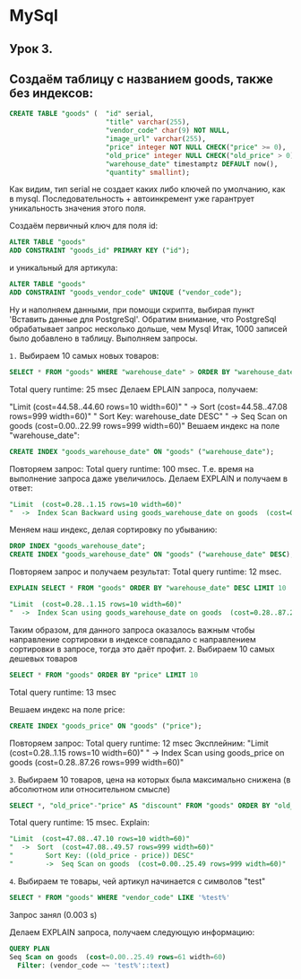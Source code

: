 # MySql

## Урок 3.

## Создаём таблицу c названием goods, также без индексов:

```sql
CREATE TABLE "goods" (  "id" serial,
                        "title" varchar(255),
                        "vendor_code" char(9) NOT NULL,
                        "image_url" varchar(255),
                        "price" integer NOT NULL CHECK("price" >= 0),
                        "old_price" integer NULL CHECK("old_price" > 0),
                        "warehouse_date" timestamptz DEFAULT now(),
                        "quantity" smallint);
```
Как видим, тип serial не создает каких либо ключей по умолчанию, как в mysql. Последовательность + автоинкремент
уже гарантрует уникальность значения этого поля.

Создаём первичный ключ для поля id:
```sql
ALTER TABLE "goods"
ADD CONSTRAINT "goods_id" PRIMARY KEY ("id");
```
и уникальный для артикула:
```sql
ALTER TABLE "goods"
ADD CONSTRAINT "goods_vendor_code" UNIQUE ("vendor_code");
```
Ну и наполняем данными, при помощи скрипта, выбирая пункт 'Вставить данные для PostgreSql'.
Обратим внимание, что PostgreSql обрабатывает запрос несколько дольше, чем Mysql
Итак, 1000 записей было добавлено в таблицу.
Выполняем запросы.

`1.` Выбираем 10 самых новых товаров:
```sql
SELECT * FROM "goods" WHERE "warehouse_date" > ORDER BY "warehouse_date" DESC LIMIT 10
```
Total query runtime: 25 msec
Делаем EPLAIN запроса, получаем:

"Limit  (cost=44.58..44.60 rows=10 width=60)"
"  ->  Sort  (cost=44.58..47.08 rows=999 width=60)"
"        Sort Key: warehouse_date DESC"
"        ->  Seq Scan on goods  (cost=0.00..22.99 rows=999 width=60)"
Вешаем индекс на поле "warehouse_date":
```sql
CREATE INDEX "goods_warehouse_date" ON "goods" ("warehouse_date");
```
Повторяем запрос:
Total query runtime: 100 msec. Т.е. время на выполнение запроса даже увеличилось.
Делаем EXPLAIN и получаем в ответ:
```sql
"Limit  (cost=0.28..1.15 rows=10 width=60)"
"  ->  Index Scan Backward using goods_warehouse_date on goods  (cost=0.28..87.24 rows=999 width=60)"
```
Меняем наш индекс, делая сортировку по убыванию:
```sql
DROP INDEX "goods_warehouse_date";
CREATE INDEX "goods_warehouse_date" ON "goods" ("warehouse_date" DESC);
```
Повторяем запрос и получаем результат:
Total query runtime: 12 msec.
```sql
EXPLAIN SELECT * FROM "goods" ORDER BY "warehouse_date" DESC LIMIT 10

"Limit  (cost=0.28..1.15 rows=10 width=60)"
"  ->  Index Scan using goods_warehouse_date on goods  (cost=0.28..87.24 rows=999 width=60)"
```
Таким образом, для данного запроса оказалось важным чтобы направление сортировки в индексе совпадало с направлением
сортировки в запросе, тогда это даёт профит.
`2`. Выбираем 10 самых дешевых товаров
```sql
SELECT * FROM "goods" ORDER BY "price" LIMIT 10
```
Total query runtime: 13 msec

Вешаем индекс на поле price:
```sql
CREATE INDEX "goods_price" ON "goods" ("price");
```
Повторяем запрос:
Total query runtime: 12 msec
Эксплейним:
"Limit  (cost=0.28..1.15 rows=10 width=60)"
"  ->  Index Scan using goods_price on goods  (cost=0.28..87.26 rows=999 width=60)"

`3`. Выбираем 10 товаров, цена на которых была максимально снижена (в абсолютном или относительном смысле)
```sql
SELECT *, "old_price"-"price" AS "discount" FROM "goods" ORDER BY "old_price"-"price" DESC LIMIT 10
```
Total query runtime: 15 msec.
Explain:
```sql
"Limit  (cost=47.08..47.10 rows=10 width=60)"
"  ->  Sort  (cost=47.08..49.57 rows=999 width=60)"
"        Sort Key: ((old_price - price)) DESC"
"        ->  Seq Scan on goods  (cost=0.00..25.49 rows=999 width=60)"
```

`4`. Выбираем те товары, чей артикул начинается с символов "test"
```sql
SELECT * FROM "goods" WHERE "vendor_code" LIKE '%test%'
```
Запрос занял (0.003 s)

Делаем EXPLAIN запроса, получаем следующую информацию:

```sql
QUERY PLAN
Seq Scan on goods  (cost=0.00..25.49 rows=61 width=60)
  Filter: (vendor_code ~~ 'test%'::text)
```
